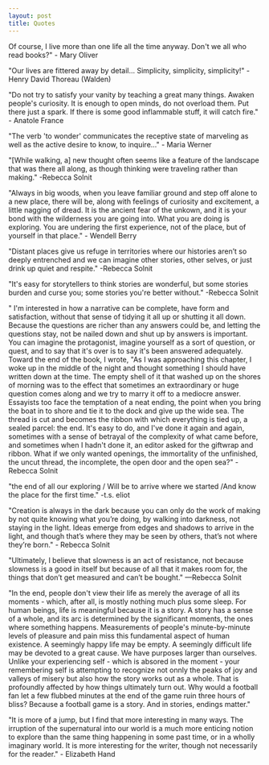 ```yaml
---
layout: post
title: Quotes
---
```


Of course, I live more than one life all the time anyway. Don't we all who read books?" - Mary Oliver





"Our lives are fittered away by detail... Simplicity, simplicity, simplicity!" - Henry David Thoreau (Walden)


"Do not try to satisfy your vanity by teaching a great many things. Awaken people's curiosity. It is enough to open minds, do not overload them. Put there just a spark. If there is some good inflammable stuff, it will catch fire." - Anatole France

"The verb 'to wonder' communicates the receptive state of marveling as well as the active desire to know, to inquire..." - Maria Werner


"[While walking, a] new thought often seems like a feature of the landscape that was there all along, as though thinking were traveling rather than making." -Rebecca Solnit

"Always in big woods, when you leave familiar ground and step off alone to a new place, there will be, along with feelings of curiosity and excitement, a little nagging of dread. It is the ancient fear of the unkown, and it is your bond with the wilderness you are going into. What you are doing is exploring. You are undering the first experience, not of the place, but of yourself in that place." - Wendell Berry

"Distant places give us refuge in territories where our histories aren’t so deeply entrenched and we can imagine other stories, other selves, or just drink up quiet and respite." -Rebecca Solnit

"It's easy for storytellers to think stories are wonderful, but some stories burden and curse you; some stories you're better without." -Rebecca Solnit

" I'm interested in how a narrative can be complete, have form and satisfaction, without that sense of tidying it all up or shutting it all down. Because the questions are richer than any answers could be, and letting the questions stay, not be nailed down and shut up by answers is important. You can imagine the protagonist, imagine yourself as a sort of question, or quest, and to say that it's over is to say it's been answered adequately. Toward the end of the book, I wrote, "As I was approaching this chapter, I woke up in the middle of the night and thought something I should have written down at the time. The empty shell of it that washed up on the shores of morning was to the effect that sometimes an extraordinary or huge question comes along and we try to marry it off to a mediocre answer. Essayists too face the temptation of a neat ending, the point when you bring the boat in to shore and tie it to the dock and give up the wide sea. The thread is cut and becomes the ribbon with which everything is tied up, a sealed parcel: the end. It's easy to do, and I've done it again and again, sometimes with a sense of betrayal of the complexity of what came before, and sometimes when I hadn't done it, an editor asked for the giftwrap and ribbon. What if we only wanted openings, the immortality of the unfinished, the uncut thread, the incomplete, the open door and the open sea?" - Rebecca Solnit

"the end of all our exploring / Will be to arrive where we started /And know the place for the first time." -t.s. eliot

"Creation is always in the dark because you can only do the work of making by not quite knowing what you’re doing, by walking into darkness, not staying in the light. Ideas emerge from edges and shadows to arrive in the light, and though that’s where they may be seen by others, that’s not where they’re born." - Rebecca Solnit

"Ultimately, I believe that slowness is an act of resistance, not because slowness is a good in itself but because of all that it makes room for, the things that don’t get measured and can’t be bought." —Rebecca Solnit 

"In the end, people don't view their life as merely the average of all its moments - which, after all, is mostly nothing much plus some sleep. For human beings, life is meaningful because it is a story. A story has a sense of a whole, and its arc is determined by the significant moments, the ones where something happens. Measurements of people's minute-by-minute levels of pleasure and pain miss this fundamental aspect of human existence. A seemingly happy life may be empty. A seemingly difficult life may be devoted to a great cause. We have purposes larger than ourselves. Unlike your experiencing self - which is absored in the moment - your remembering self is attempting to recognize not onnly the peaks of joy and valleys of misery but also how the story works out as a whole. That is profoundly affected by how things ultimately turn out. Why would a football fan let a few flubbed minutes at the end of the game ruin three hours of bliss? Because a football game is a story. And in stories, endings matter."

"It is more of a jump, but I find that more interesting in many ways. The irruption of the supernatural into our world is a much more enticing notion to explore than the same thing happening in some past time, or in a wholly imaginary world. It is more interesting for the writer, though not necessarily for the reader." - Elizabeth Hand




